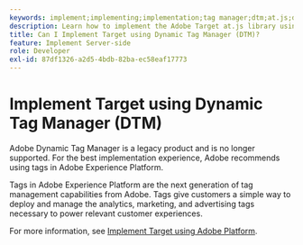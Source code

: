 ```yaml
---
keywords: implement;implementing;implementation;tag manager;dtm;at.js;dynamic tag management
description: Learn how to implement the Adobe Target at.js library using the legacy Dynamic Tag Management (DTM). Tags in Adobe Experience Platform are the preferred method to implement Target.
title: Can I Implement Target using Dynamic Tag Manager (DTM)?
feature: Implement Server-side
role: Developer
exl-id: 87df1326-a2d5-4bdb-82ba-ec58eaf17773
---
```

# Implement Target using Dynamic Tag Manager (DTM)

Adobe Dynamic Tag Manager is a legacy product and is no longer supported. For the best implementation experience, Adobe recommends using tags in Adobe Experience Platform.

Tags in Adobe Experience Platform are the next generation of tag management capabilities from Adobe. Tags give customers a simple way to deploy and manage the analytics, marketing, and advertising tags necessary to power relevant customer experiences.

For more information, see [Implement Target using Adobe Platform](/help/c-implementing-target/c-implementing-target-for-client-side-web/how-to-deployatjs/cmp-implementing-target-using-adobe-launch.md).

